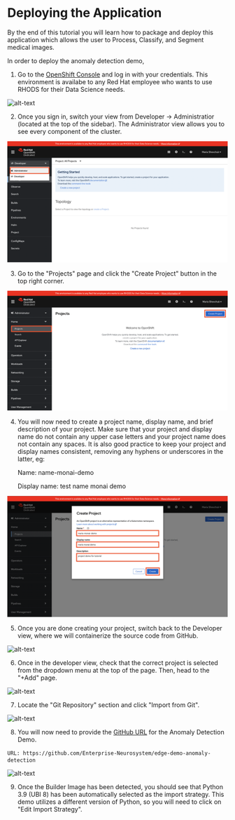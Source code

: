 # Deploying the Application 

By the end of this tutorial you will learn how to package and deploy this application which allows the user to Process, Classify, and Segment medical images. 

In order to deploy the anomaly detection demo, 

  1. Go to the [OpenShift Console](https://console-openshift-console.apps.rhods-internal.61tk.p1.openshiftapps.com/) and log in with your credentials. This environment is availabe to any Red Hat employee who wants to use RHODS for their Data Science needs.

![alt-text](./images/deplot-1.png "image_tooltip")

  2. Once you sign in, switch your view from Developer -> Administratior (located at the top of the sidebar). The Administrator view allows you to see every component of the cluster.

![alt-text](./images/deploy-2.png "image_tooltip")

  3. Go to the "Projects" page and click the "Create Project" button in the top right corner.

![alt-text](./images/deploy-3.png "image_tooltip")

  4. You will now need to create a project name, display name, and brief description of your project. Make sure that your project and display name do not contain any upper case letters and your project name does not contain any spaces. It is also good practice to keep your project and display names consistent, removing any hyphens or underscores in the latter, eg: 
  
     Name: name-monai-demo
  
     Display name: test  name monai demo
     
 ![alt-text](./images/deploy-4.png "image_tooltip")
     
  
  5. Once you are done creating your project, switch back to the Developer view, where we will containerize the source code from GitHub. 

![alt-text](./images/deployment-5.png "image_tooltip")

  6. Once in the developer view, check that the correct project is selected from the dropdown menu at the top of the page. Then, head to the "+Add" page.

![alt-text](./images/deployment-6.png "image_tooltip")

  7. Locate the "Git Repository" section and click "Import from Git". 

![alt-text](./images/deployment-7.png "image_tooltip")

  8. You will now need to provide the [GitHub URL](https://github.com/Enterprise-Neurosystem/edge-demo-anomaly-detection) for the Anomaly Detection Demo. 
  
    URL: https://github.com/Enterprise-Neurosystem/edge-demo-anomaly-detection
  
  ![alt-text](./images/deployment-8.png "image_tooltip")
  
  9. Once the Builder Image has been detected, you should see that Python 3.9 (UBI 8) has been automatically selected as the import strategy. This demo utilizes a different version of Python, so you will need to click on "Edit Import Strategy". 
